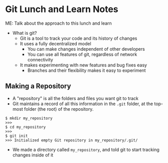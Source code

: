# Git Lunch and Learn Notes #

ME: Talk about the approach to this lunch and learn

- What is git?
    - Git is a tool to track your code and its history of changes
    - It uses a fully decentralized model
        - You can make changes independent of other developers
        - You can use all features of git, regardless of network connectivity
    - It makes experimenting with new features and bug fixes easy
        - Branches and their flexibility makes it easy to experiment

## Making a Repository ##

- A "repository" is all the folders and files you want git to track
- Git maintains a record of all this information in the `.git` folder, at the top-most folder (the root) of the repository.

```
$ mkdir my_repository
>>>
$ cd my_repository
>>>
$ git init
>>> Initialized empty Git repository in my_repository/.git/
```

- We made a directory called `my_repository`, and told git to start tracking changes inside of it

#